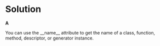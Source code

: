 # Solution

**A**

You can use the \_\_name__ attribute to get the name of a class, function, method, descriptor, or generator instance.
